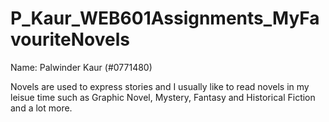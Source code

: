 # P_Kaur_WEB601Assignments_MyFavouriteNovels
 
Name: Palwinder Kaur (#0771480)

Novels are used to express stories and I usually like to read novels in my leisue time such as Graphic Novel, Mystery, Fantasy and Historical Fiction and a lot more.